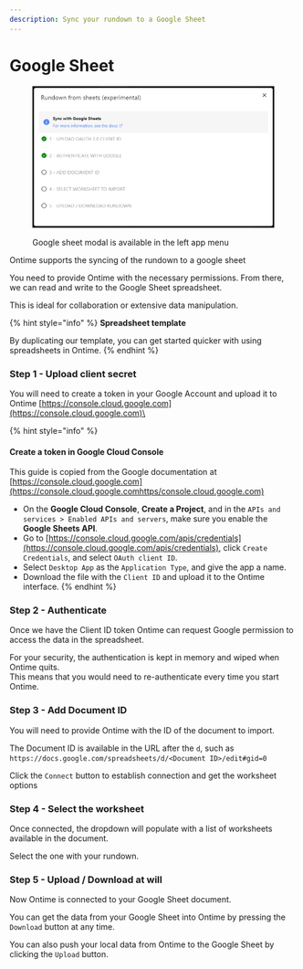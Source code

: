 ```yaml
---
description: Sync your rundown to a Google Sheet
---
```


# Google Sheet

<figure><img src="../.gitbook/assets/image (1).png" alt=""><figcaption><p>Google sheet modal is available in the left app menu</p></figcaption></figure>

Ontime supports the syncing of the rundown to a google sheet

You need to provide Ontime with the necessary permissions. From there, we can read and write to the Google Sheet spreadsheet.

This is ideal for collaboration or extensive data manipulation.



{% hint style="info" %}
**Spreadsheet template**

By duplicating our template, you can get started quicker with using spreadsheets in Ontime.
{% endhint %}

### Step 1 - Upload client secret

You will need to create a token in your Google Account and upload it to Ontime [https://console.cloud.google.com](https://console.cloud.google.com)\


{% hint style="info" %}
#### Create a token in Google Cloud Console

This guide is copied from the Google documentation at [https://console.cloud.google.com](https://console.cloud.google.comhttps/console.cloud.google.com)

* On the **Google Cloud Console**, **Create a Project**, and in the `APIs and services > Enabled APIs and servers`, make sure you enable the **Google Sheets API**.
* Go to [https://console.cloud.google.com/apis/credentials](https://console.cloud.google.com/apis/credentials), click `Create Credentials`, and select `OAuth client ID`.
* Select `Desktop App` as the `Application Type`, and give the app a name.
* Download the file with the `Client ID` and upload it to the Ontime interface.
{% endhint %}

### Step 2 - Authenticate

Once we have the Client ID token Ontime can request Google permission to access the data in the spreadsheet.

For your security, the authentication is kept in memory and wiped when Ontime quits.\
This means that you would need to re-authenticate every time you start Ontime.

### Step 3 - Add Document ID

You will need to provide Ontime with the ID of the document to import.

The Document ID is available in the URL after the `d`, such as `https://docs.google.com/spreadsheets/d/<Document ID>/edit#gid=0`

Click the `Connect` button to establish connection and get the worksheet options

### Step 4 - Select the worksheet

Once connected, the dropdown will populate with a list of worksheets available in the document.

Select the one with your rundown.

### Step 5 - Upload / Download at will

Now Ontime is connected to your Google Sheet document.

You can get the data from your Google Sheet into Ontime by pressing the `Download` button at any time.

You can also push your local data from Ontime to the Google Sheet by clicking the `Upload` button.
